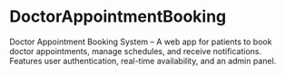 # DoctorAppointmentBooking
Doctor Appointment Booking System – A web app for patients to book doctor appointments, manage schedules, and receive notifications. Features user authentication, real-time availability, and an admin panel.
